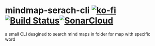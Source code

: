 # mindmap-serach-cli [![ko-fi](https://www.ko-fi.com/img/githubbutton_sm.svg)](https://ko-fi.com/X7X5144XE)[![Build Status](https://dev.azure.com/maciejwyrodek/MindMapSearchTool/_apis/build/status/mwyrodek.mindmap-serach-cli?branchName=master)](https://dev.azure.com/maciejwyrodek/MindMapSearchTool/_build/latest?definitionId=7&branchName=master)[![SonarCloud](https://sonarcloud.io/images/project_badges/sonarcloud-white.svg)](https://sonarcloud.io/dashboard?id=mwyrodek_mindmap-serach-cli)
a small CLI desgined to search mind maps in folder for  map with specific word
